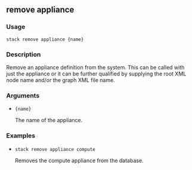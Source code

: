 ## remove appliance

### Usage

`stack remove appliance {name}`

### Description

Remove an appliance definition from the system. This can be
	called with just the appliance or it can be further
	qualified by supplying the root XML node name and/or the
	graph XML file name.

### Arguments

* `{name}`

   The name of the appliance.


### Examples

* `stack remove appliance compute`

   Removes the compute appliance from the database.



